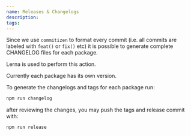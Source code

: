 ```yaml
---
name: Releases & Changelogs
description:
tags:
---
```


<DocHeader props={props}/>

Since we use `commitizen` to format every commit (i.e. all commits are labeled
with `feat()` or `fix()` etc) it is possible to generate complete CHANGELOG
files for each package.

Lerna is used to perform this action.

Currently each package has its own version.

To generate the changelogs and tags for each package run:

```bash
npm run changelog
```

after reviewing the changes, you may push the tags and release commit with:

```bash
npm run release
```

